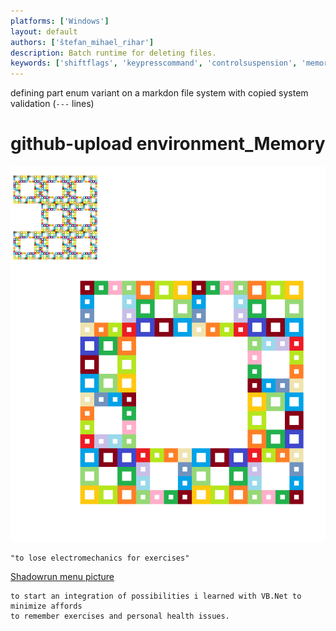 ```yaml
---
platforms: ['Windows']
layout: default
authors: ['štefan_mihael_rihar']
description: Batch runtime for deleting files.
keywords: ['shiftflags', 'keypresscommand', 'controlsuspension', 'memoryrevisioning']
---
```


defining part enum variant on a markdon file system with copied system validation (`---` lines)

# github-upload environment_Memory
![waterbowl](camtasia_unknowen.bmp "an uni cheat")

```vb.net
"to lose electromechanics for exercises"
```

[Shadowrun menu picture](https://github.com/ledlightjungledStefan/Osterei/blob/gutenberggnu/nested-group.pdf)

    to start an integration of possibilities i learned with VB.Net to minimize affords
    to remember exercises and personal health issues.
